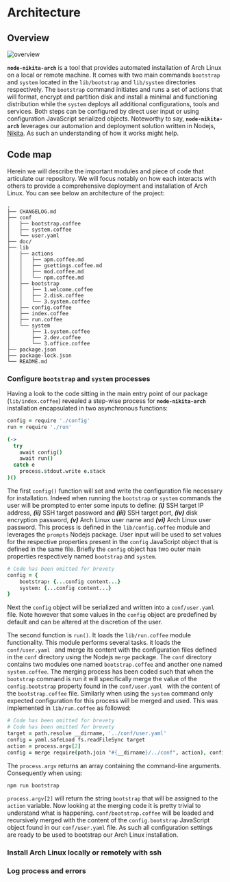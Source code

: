 # Architecture

## Overview

![overview](https://github.com/fbraza/node-nikita-arch/tree/architecture-doc/doc/overview.png)

**`node-nikita-arch`** is a tool that provides automated installation of Arch Linux on a local or remote machine. It comes with two main commands `bootstrap` and `system` located in the `lib/bootstrap` and `lib/system` directories respectively. The `bootstrap` command initiates and runs a set of actions that will format, encrypt and partition disk and install a minimal and functioning distribution while the `system` deploys all additional configurations, tools and services. Both steps can be configured by direct user input or using configuration JavaScript serialized objects. Noteworthy to say, **`node-nikita-arch`** leverages our automation and deployment solution written in Nodejs, [Nikita](https://nikita.js.org/). As such an understanding of how it works might help.

## Code map

Herein we will describe the important modules and piece of code that articulate our repository. We will focus notably on how each interacts with others to provide a comprehensive deployment and installation of Arch Linux. You can see below an architecture of the project:

```
.
├── CHANGELOG.md
├── conf
│   ├── bootstrap.coffee
│   ├── system.coffee
│   └── user.yaml
├── doc/
├── lib
│   ├── actions
│   │   ├── apm.coffee.md
│   │   ├── gsettings.coffee.md
│   │   ├── mod.coffee.md
│   │   └── npm.coffee.md
│   ├── bootstrap
│   │   ├── 1.welcome.coffee
│   │   ├── 2.disk.coffee
│   │   └── 3.system.coffee
│   ├── config.coffee
│   ├── index.coffee
│   ├── run.coffee
│   └── system
│       ├── 1.system.coffee
│       ├── 2.dev.coffee
│       └── 3.office.coffee
├── package.json
├── package-lock.json
└── README.md
```

### Configure `bootstrap` and `system` processes

Having a look to the code sitting in the main entry point of our package (`lib/index.coffee`) revealed a step-wise process for **`node-nikita-arch`** installation encapsulated in two asynchronous functions:

```coffeescript
config = require './config'
run = require './run'

(->
  try
    await config()
    await run()
  catch e
    process.stdout.write e.stack
)()
```

The first `config()` function will set and write the configuration file necessary for installation. Indeed when running the `bootstrap` or `system` commands the user will be prompted to enter some inputs to define: ***(i)*** SSH target IP address, ***(ii)*** SSH target password and ***(iii)*** SSH target port, ***(iv)*** disk encryption password, ***(v)*** Arch Linux user name and ***(vi)*** Arch Linux user password. This process is defined in the `lib/config.coffee` module and leverages the `prompts` Nodejs package. User input will be used to set values for the respective properties present in the `config` JavaScript object that is defined in the same file. Briefly the `config` object has two outer main properties respectively named `bootstrap` and `system`.   

```coffeescript
# Code has been omitted for brevety
config = {
    bootstrap: {...config content...}
    system: {...config content...} 
}
```

Next the `config` object will be serialized and written into a `conf/user.yaml ` file. Note however that some values in the `config` object are predefined by default and can be altered at the discretion of the user.

The second function is `run()`. It loads the `lib/run.coffee` module functionality. This module performs several tasks. it loads the `conf/user.yaml ` and merge its content with the configuration files defined in the `conf` directory using the Nodejs `merge` package. The `conf` directory contains two modules one named `bootstrap.coffee` and another one named `system.coffee`. The merging process has been coded such that when the `bootstrap` command is run it will specifically merge the value of the `config.bootstrap` property found in the `conf/user.yaml ` with the content of the `bootstrap.coffee` file. Similarly when using the `system` command only expected configuration for this process will be merged and used. This was implemented in `lib/run.coffee` as followed:

```coffeescript
# Code has been omitted for brevety
# Code has been omitted for brevety
target = path.resolve __dirname, '../conf/user.yaml'
config = yaml.safeLoad fs.readFileSync target
action = process.argv[2]
config = merge require(path.join "#{__dirname}/../conf", action), config[action]
```

The `process.argv` returns an array containing the command-line arguments. Consequently when using:

```bash
npm run bootstrap
```

`process.argv[2]` will return the string `bootstrap` that will be assigned to the `action` variable. Now looking at the merging code it is pretty trivial to understand what is happening. `conf/bootstrap.coffee` will be loaded and recursively merged with the content of the `config.bootstrap` JavaScript object found in our `conf/user.yaml` file. As such all configuration settings are ready to be used to bootstrap our Arch Linux installation.

### Install Arch Linux locally or remotely with ssh



### Log process and errors







